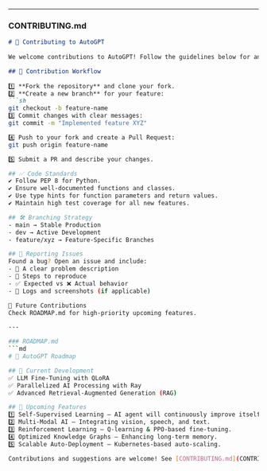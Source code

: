 
---

### CONTRIBUTING.md  
```md
# 🤝 Contributing to AutoGPT
 
We welcome contributions to AutoGPT! Follow the guidelines below for an efficient collaboration.  

## 📝 Contribution Workflow 
 
1️⃣ **Fork the repository** and clone your fork.
2️⃣ **Create a new branch** for your feature: 
```sh
git checkout -b feature-name
3️⃣ Commit changes with clear messages:
git commit -m "Implemented feature XYZ"  

4️⃣ Push to your fork and create a Pull Request:
git push origin feature-name

5️⃣ Submit a PR and describe your changes.

## ✅ Code Standards
✔️ Follow PEP 8 for Python. 
✔️ Ensure well-documented functions and classes.  
✔️ Use type hints for function parameters and return values.  
✔️ Maintain high test coverage for all new features.  

## 🛠 Branching Strategy 
- main → Stable Production  
- dev → Active Development  
- feature/xyz → Feature-Specific Branches  

## 🐞 Reporting Issues  
Found a bug? Open an issue and include:  
- 📌 A clear problem description 
- 🔄 Steps to reproduce
- ✅ Expected vs ❌ Actual behavior  
- 📜 Logs and screenshots (if applicable) 

🎯 Future Contributions
Check ROADMAP.md for high-priority upcoming features.

---

### ROADMAP.md  
```md
# 🔮 AutoGPT Roadmap  

## 📍 Current Development  
✅ LLM Fine-Tuning with QLoRA  
✅ Parallelized AI Processing with Ray  
✅ Advanced Retrieval-Augmented Generation (RAG)  

## 🚀 Upcoming Features  
1️⃣ Self-Supervised Learning – AI agent will continuously improve itself.  
2️⃣ Multi-Modal AI – Integrating vision, speech, and text.  
3️⃣ Reinforcement Learning – Q-learning & PPO-based fine-tuning.  
4️⃣ Optimized Knowledge Graphs – Enhancing long-term memory.  
5️⃣ Scalable Auto-Deployment – Kubernetes-based auto-scaling.  

Contributions and suggestions are welcome! See [CONTRIBUTING.md](CONTRIBUTING.md) for more.  

